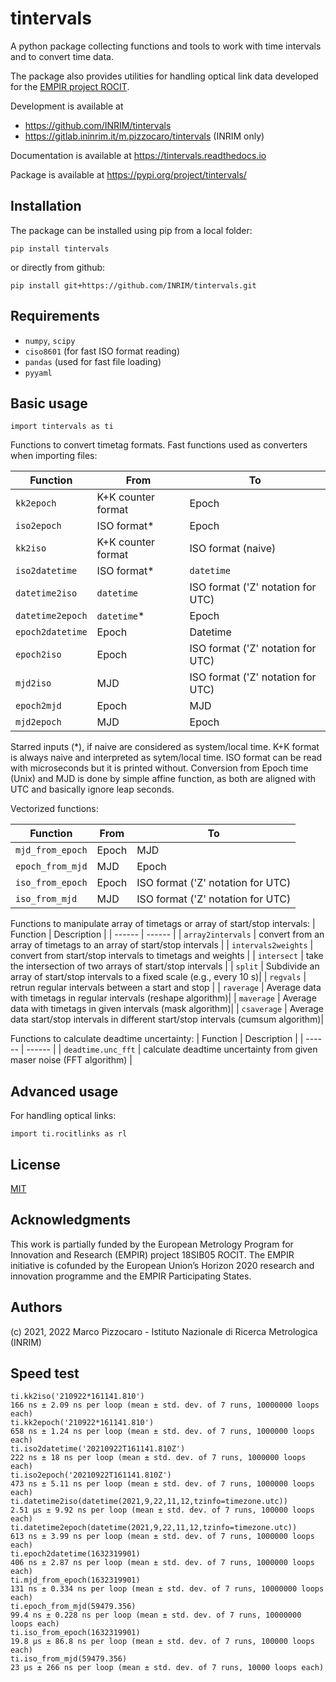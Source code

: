 # tintervals

A python package collecting  functions and tools to work with time intervals and to convert time data.

The package also provides utilities for handling optical link data developed for the [EMPIR project ROCIT](http://empir.npl.co.uk/rocit/).

Development is available at 
- https://github.com/INRIM/tintervals
- https://gitlab.ininrim.it/m.pizzocaro/tintervals (INRIM only)

Documentation is available at https://tintervals.readthedocs.io

Package is available at https://pypi.org/project/tintervals/


## Installation

The package can be installed using pip from a local folder:

`pip install tintervals`

or directly from github:

`pip install git+https://github.com/INRIM/tintervals.git`

## Requirements

* `numpy`, `scipy`
* `ciso8601` (for fast ISO format reading)
* `pandas` (used for fast file loading)
* `pyyaml`

## Basic usage

`import tintervals as ti`

Functions to convert timetag formats.
Fast functions used as converters when importing files:

| Function        | From               | To    | 
| --------------- | ------------------ | ----- |
| `kk2epoch`      | K+K counter format | Epoch |
| `iso2epoch`     | ISO format*        | Epoch |
| `kk2iso`        | K+K counter format | ISO format (naive) |
| `iso2datetime`  | ISO format*        | `datetime` |
| `datetime2iso`  | `datetime`         | ISO format ('Z' notation for UTC) |
| `datetime2epoch`| `datetime`*        | Epoch |
| `epoch2datetime`| Epoch              | Datetime |
| `epoch2iso`     | Epoch              | ISO format ('Z' notation for UTC) |
| `mjd2iso`       | MJD                | ISO format ('Z' notation for UTC) |
| `epoch2mjd`     | Epoch              | MJD   |
| `mjd2epoch`     | MJD                | Epoch |


Starred  inputs (*), if naive are considered as system/local time.
K+K format is always naive and interpreted as sytem/local time.
ISO format can be read with microseconds but it is printed without.
Conversion from Epoch time (Unix) and MJD is done by simple affine function, 
as both are aligned with UTC and basically ignore leap seconds.

Vectorized functions:

| Function        | From               | To    | 
| --------------- | ------------------ | ----- |
| `mjd_from_epoch`| Epoch              | MJD   |
| `epoch_from_mjd`| MJD                | Epoch |
| `iso_from_epoch`| Epoch              | ISO format ('Z' notation for UTC) |
| `iso_from_mjd`  | MJD                | ISO format ('Z' notation for UTC) |


Functions to manipulate array of timetags or array of start/stop intervals:
| Function | Description | 
| ------ | ------ |
| `array2intervals` | convert from an array of timetags to an array of start/stop intervals |
| `intervals2weights` | convert from start/stop intervals to timetags and weights  |
| `intersect` | take the intersection of two arrays of start/stop intervals |
| `split` | Subdivide an array of start/stop intervals to a fixed scale (e.g., every 10 s)|
| `regvals` | retrun regular intervals between a start and stop |
| `raverage` | Average data with timetags in regular intervals (reshape algorithm)|
| `maverage` | Average data with timetags in given intervals (mask algorithm)|
| `csaverage` | Average data  start/stop intervals in different start/stop intervals (cumsum algorithm)|

Functions to calculate deadtime uncertainty:
| Function | Description | 
| ------ | ------ |
| `deadtime.unc_fft` | calculate deadtime uncertainty from given maser noise (FFT algorithm) |


## Advanced usage
For handling optical links:

`import ti.rocitlinks as rl`

## License

[MIT](https://opensource.org/licenses/MIT)


## Acknowledgments
This work is partially funded by the European Metrology Program for Innovation and Research (EMPIR) project 18SIB05 ROCIT.
The EMPIR initiative is cofunded by the European Union’s Horizon 2020 research and innovation programme and the EMPIR Participating States.

## Authors

(c) 2021, 2022 Marco Pizzocaro - Istituto Nazionale di Ricerca Metrologica (INRIM)

## Speed test
```
ti.kk2iso('210922*161141.810')
166 ns ± 2.09 ns per loop (mean ± std. dev. of 7 runs, 10000000 loops each)
ti.kk2epoch('210922*161141.810')
658 ns ± 1.24 ns per loop (mean ± std. dev. of 7 runs, 1000000 loops each)
ti.iso2datetime('20210922T161141.810Z')
222 ns ± 18 ns per loop (mean ± std. dev. of 7 runs, 1000000 loops each)
ti.iso2epoch('20210922T161141.810Z')
473 ns ± 5.11 ns per loop (mean ± std. dev. of 7 runs, 1000000 loops each)
ti.datetime2iso(datetime(2021,9,22,11,12,tzinfo=timezone.utc))
2.51 µs ± 9.92 ns per loop (mean ± std. dev. of 7 runs, 100000 loops each)
ti.datetime2epoch(datetime(2021,9,22,11,12,tzinfo=timezone.utc))
613 ns ± 3.99 ns per loop (mean ± std. dev. of 7 runs, 1000000 loops each)
ti.epoch2datetime(1632319901)
406 ns ± 2.87 ns per loop (mean ± std. dev. of 7 runs, 1000000 loops each)
ti.mjd_from_epoch(1632319901)
131 ns ± 0.334 ns per loop (mean ± std. dev. of 7 runs, 10000000 loops each)
ti.epoch_from_mjd(59479.356)
99.4 ns ± 0.228 ns per loop (mean ± std. dev. of 7 runs, 10000000 loops each)
ti.iso_from_epoch(1632319901)
19.8 µs ± 86.8 ns per loop (mean ± std. dev. of 7 runs, 100000 loops each)
ti.iso_from_mjd(59479.356)
23 µs ± 266 ns per loop (mean ± std. dev. of 7 runs, 10000 loops each)
```

